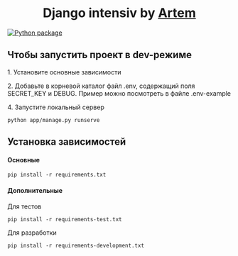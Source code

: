 <h1 align="center">Django intensiv by <a href="https://t.me/@artemstreeter" target="_blank">Artem</a> </h1>

[![Python package](https://github.com/ArtemVX/yandex_django/actions/workflows/python-package.yml/badge.svg)](https://github.com/ArtemVX/yandex_django/actions/workflows/python-package.yml)



<h2>Чтобы запустить проект в dev-режиме</h2>
<p>1. Установите основные зависимости </p>
<p>2. Добавьте в корневой каталог файл .env, содержащий поля SECRET_KEY и DEBUG. Пример можно посмотреть в файле .env-example</p>
<p>4. Запустите локальный сервер <pre><code>python app/manage.py runserve</code></pre></p>


<h2>Установка зависимостей</h2>

<h4>Основные</h4>
<pre><code>pip install -r requirements.txt</code></pre>

<h4>Дополнительные </h4>
<p>Для тестов <pre><code>pip install -r requirements-test.txt</code></pre></p>
<p>Для разработки <pre><code>pip install -r requirements-development.txt</code></pre></p>

